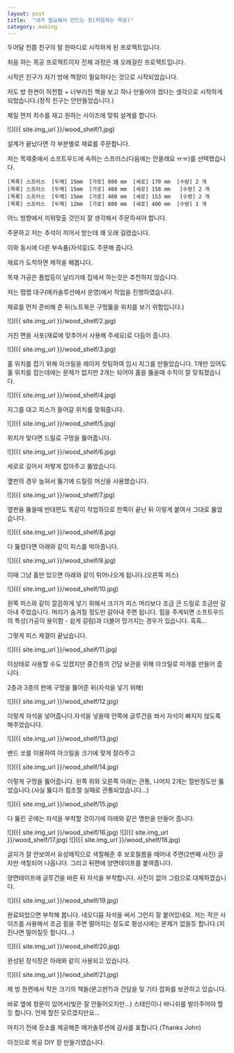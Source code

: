 ```yaml
---
layout: post
title:  "내가 필요해서 만드는 장(처음하는 목공)"
category: making
---
```


두어달 전쯤 친구의 말 한마디로 시작하게 된 프로젝트입니다.

처음 하는 목공 프로젝트이자 전체 과정은 꽤 오래걸린 프로젝트입니다.

시작은 친구가 자기 방에 책장이 필요하다는 것으로 시작되었습니다.

저도 방 한켠이 허전함 + 너부러진 책을 보고 하나 만들어야 겠다는 생각으로 시작하게 되었습니다.(정작 친구는 안만들었습니다.)

제일 먼저 치수를 재고 원하는 사이즈에 맞춰 설계를 합니다.

![]({{ site.img_url }}/wood_shelf/1.jpg)

설계가 끝났다면 각 부분별로 재료를 주문합니다.

저는 목재중에서 소프트우드에 속하는 스프러스(다음에는 안쓸래요 ㅠㅠ)를 선택했습니다.
~~~
[목록] 스프러스  [두께] 15mm  [가로] 800 mm  [세로] 170 mm  [수량] 2 개
[목록] 스프러스  [두께] 15mm  [가로] 400 mm  [세로] 158 mm   [수량] 2 개
[목록] 스프러스  [두께] 15mm  [가로] 400 mm  [세로] 153 mm   [수량] 2 개
[목록] 스프러스  [두께] 12mm  [가로] 800 mm  [세로] 400 mm  [수량] 1 개
~~~
어느 방향에서 끼워맞출 것인지 잘 생각해서 주문하셔야 합니다.

주문하고 저는 추석이 끼어서 받는데 꽤 오래 걸렸습니다.

이와 동시에 다른 부속품(자석등)도 주문해 줍니다.

재료가 도착하면 제작을 해봅니다.

목재 가공은 톱밥등이 날리기에 집에서 하는것은 추천하지 않습니다.

저는 팹랩 대구(메카솔루션에서 운영)에서 작업을 진행하였습니다.

재료를 먼저 준비해 준 뒤(노트북은 구멍뚫을 위치를 보기 위함입니다.)

![]({{ site.img_url }}/wood_shelf/2.jpg)

거친 면을 사포(재료에 맞추어서 사용해 주세요)로 다듬어 줍니다.

![]({{ site.img_url }}/wood_shelf/3.jpg)

홀 위치를 잡기 위해 아크릴을 레이저 컷팅하여 임시 지그를 만들었습니다. 1개만 있어도 홀 위치를 잡는데에는 문제가 없지만 2개는 되어야 홀을 뚫을때 수직이 잘 맞춰졌습니다.

![]({{ site.img_url }}/wood_shelf/4.jpg)

지그를 대고 피스가 들어갈 위치를 맞춰줍니다.

![]({{ site.img_url }}/wood_shelf/5.jpg)

위치가 맞다면 드릴로 구멍을 뚫어줍니다.

![]({{ site.img_url }}/wood_shelf/6.jpg)

세로로 길어서 저렇게 잡아주고 뚫었습니다.

옆판의 경우 눕혀서 뚫기에 드릴링 머신을 사용했습니다.

![]({{ site.img_url }}/wood_shelf/7.jpg)

옆판을 뚫을때 반대편도 똑같이 작업하므로 한쪽이 끝난 뒤 이렇게 붙여서 그대로 뚫었습니다.

![]({{ site.img_url }}/wood_shelf/8.jpg)

다 뚫렸다면 아래와 같이 피스를 박아줍니다.

![]({{ site.img_url }}/wood_shelf/9.jpg)

이때 그냥 홀만 있으면 아래와 같이 튀어나오게 됩니다.(오른쪽 피스)

![]({{ site.img_url }}/wood_shelf/10.jpg)

왼쪽 피스와 같이 깔끔하게 넣기 위해서 크기가 피스 머리보다 조금 큰 드릴로 조금만 갈아내 주었습니다. 머리가 숨겨질 정도만 갈아내 주면 됩니다. 힘을 주게되면 소프트우드의 특성(가공이 용이함 - 쉽게 갈림)과 더불어 망가지는 경우가 있습니다. 흑흑...

그렇게 피스 체결이 끝났습니다.

![]({{ site.img_url }}/wood_shelf/11.jpg)

이상태로 사용할 수도 있겠지만 중간층의 건담 보관을 위해 아크릴로 마개를 만들어 줍니다.

2층과 3층의 판에 구멍을 뚫어준 뒤(자석을 넣기 위해)

![]({{ site.img_url }}/wood_shelf/12.jpg)

이렇게 자석을 넣어줍니다.자석을 넣을때 안쪽에 글루건을 쏴서 자석이 빠지지 않도록 해주었습니다.

![]({{ site.img_url }}/wood_shelf/13.jpg)

밴드 쏘를 이용하여 아크릴을 크기에 맞게 잘라주고

![]({{ site.img_url }}/wood_shelf/14.jpg)

이렇게 구멍을 뚫어줍니다. 왼쪽 위와 오른쪽 아래는 관통, 나머지 2개는 절반정도만 뚫었습니다.(사실 뚫다가 힘조절 실패로 관통되었습니다...)

![]({{ site.img_url }}/wood_shelf/15.jpg)

다 뚫린 곳에는 자석을 부착할 것이기에 아래와 같은 명판을 만들어 줍니다.

![]({{ site.img_url }}/wood_shelf/16.jpg)
![]({{ site.img_url }}/wood_shelf/17.jpg)
![]({{ site.img_url }}/wood_shelf/18.jpg)


글자가 잘 안보여서 유성매직으로 색칠해준 후 보호필름을 떼어내 주면(2번째 사진) 글자만 색칠되어 나옵니다. 그리고 뒤편에 양면테이프를 붙여줍니다.

양면테이프에 글루건을 바른 뒤 자석을 부착합니다. 사진이 없어 그림으로 대체하겠습니다.

![]({{ site.img_url }}/wood_shelf/19.jpg)


완료되었으면 부착해 봅니다. 네오디뮴 자석을 써서 그런지 잘 붙어있네요. 저는 작은 사이즈를 사용해서 조금 힘을 주면 떨어지는 정도로 평상시에는 문제가 없을듯 합니다.(지진나면 떨어질듯 합니다...)

![]({{ site.img_url }}/wood_shelf/20.jpg)


완성된 장식장은 아래와 같이 사용되고 있습니다.

![]({{ site.img_url }}/wood_shelf/21.jpg)

제 방 한켠에서 작은 크기의 책들(문고판?)과 건담을 및 기타 잡화를 보관하고 있습니다.

바로 옆에 창문이 있어서(빛은 잘 안들어오지만...) 스테인이나 바니쉬를 발라주어야 할 듯 합니다. 언제 할진 모르겠지만요...

마치기 전에 장소를 제공해준 메카솔루션에 감사를 표합니다.(Thanks John)

이것으로 목공 DIY 장 만들기였습니다.
